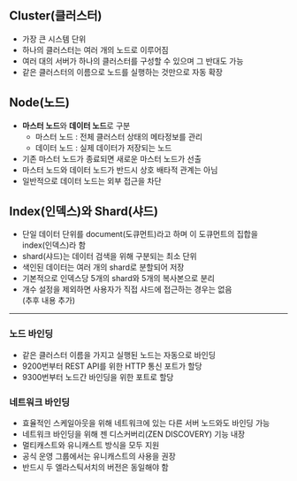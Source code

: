 ## Cluster(클러스터)
- 가장 큰 시스템 단위
- 하나의 클러스터는 여러 개의 노드로 이루어짐
- 여러 대의 서버가 하나의 클러스터를 구성할 수 있으며 그 반대도 가능
- 같은 클러스터의 이름으로 노드를 실행하는 것만으로 자동 확장
  
## Node(노드)
- **마스터 노드**와 **데이터 노드**로 구분
  - 마스터 노드 : 전체 클러스터 상태의 메타정보를 관리
  - 데이터 노드 : 실제 데이터가 저장되는 노드
- 기존 마스터 노드가 종료되면 새로운 마스터 노드가 선출
- 마스터 노드와 데이터 노드가 반드시 상호 배타적 관계는 아님
- 일반적으로 데이터 노드는 외부 접근을 차단

## Index(인덱스)와 Shard(샤드)
- 단일 데이터 단위를 document(도큐먼트)라고 하며 이 도큐먼트의 집합을 index(인덱스)라 함
- shard(샤드)는 데이터 검색을 위해 구분되는 최소 단위
- 색인된 데이터는 여러 개의 shard로 분할되어 저장
- 기본적으로 인덱스당 5개의 shard와 5개의 복사본으로 분리
- 개수 설정을 제외하면 사용자가 직접 샤드에 접근하는 경우는 없음   
(추후 내용 추가)
---
### 노드 바인딩
- 같은 클러스터 이름을 가지고 실행된 노드는 자동으로 바인딩
- 9200번부터 REST API를 위한 HTTP 통신 포트가 할당
- 9300번부터 노드간 바인딩을 위한 포트로 할당

### 네트워크 바인딩
- 효율적인 스케일아웃을 위해 네트워크에 있는 다른 서버 노드와도 바인딩 가능
- 네트워크 바인딩을 위해 젠 디스커버리(ZEN DISCOVERY) 기능 내장
- 멀티캐스트와 유니캐스트 방식을 모두 지원
- 공식 운영 그룹에서는 유니캐스트의 사용을 권장
- 반드시 두 엘라스틱서치의 버전은 동일해야 함

